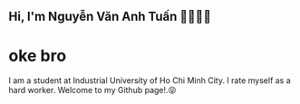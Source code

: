 ## Hi, I'm Nguyễn Văn Anh Tuấn 👋🏼💪🏼

<div>
  <h1>oke bro</h1> 
</div>

I am a student at Industrial University of Ho Chi Minh City. I rate myself as a hard worker. Welcome to my Github page!.😝


